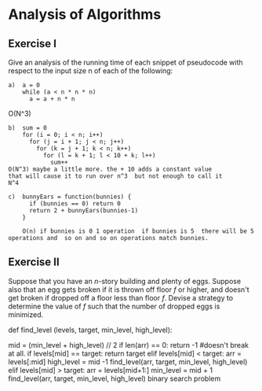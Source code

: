 # Analysis of Algorithms

## Exercise I

Give an analysis of the running time of each snippet of
pseudocode with respect to the input size n of each of the following:

```
a)  a = 0
    while (a < n * n * n) 
      a = a + n * n
```
O(N^3)
```
b)  sum = 0
    for (i = 0; i < n; i++)
      for (j = i + 1; j < n; j++)
        for (k = j + 1; k < n; k++)
          for (l = k + 1; l < 10 + k; l++)
            sum++
O(N^3) maybe a little more. the + 10 adds a constant value 
that will cause it to run over n^3  but not enough to call it 
N^4 
```

```
c)  bunnyEars = function(bunnies) {
      if (bunnies == 0) return 0
      return 2 + bunnyEars(bunnies-1)
    }

    O(n) if bunnies is 0 1 operation  if bunnies is 5  there will be 5 operations and  so on and so on operations match bunnies.
```

## Exercise II

Suppose that you have an _n_-story building and plenty of eggs. Suppose also
that an egg gets broken if it is thrown off floor _f_ or higher, and doesn't get
broken if dropped off a floor less than floor _f_. Devise a strategy to
determine the value of _f_ such that the number of dropped eggs is minimized.


def find_level (levels, target, min_level, high_level):
  
  mid = (min_level + high_level) // 2 
  if len(arr) == 0:
    return -1  #doesn't break at all. 
  if levels[mid] == target:
    return target
  elif levels[mid] < target: 
    arr = levels[:mid]
    high_level = mid -1 
    find_level(arr, target, min_level, high_level)
  elif levels[mid] > target:
    arr = levels[mid+1:]
    min_level = mid + 1 
    find_level(arr, target, min_level, high_level)
binary search problem

